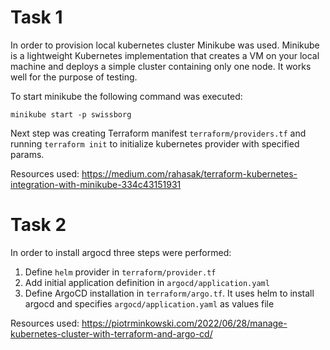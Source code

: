 # Task 1
In order to provision local kubernetes cluster Minikube was used. Minikube is a lightweight Kubernetes implementation that creates a VM on your local machine and deploys a simple cluster containing only one node. It works well for the purpose of testing.

To start minikube the following command was executed:

`minikube start -p swissborg`

Next step was creating Terraform manifest `terraform/providers.tf` and running `terraform init` to initialize kubernetes provider with specified params.

Resources used:
https://medium.com/rahasak/terraform-kubernetes-integration-with-minikube-334c43151931

# Task 2

In order to install argocd three steps were performed:

1. Define `helm` provider in `terraform/provider.tf`
2. Add initial application definition in `argocd/application.yaml`
3. Define ArgoCD installation in `terraform/argo.tf`. It uses helm to install argocd and specifies `argocd/application.yaml` as values file

Resources used: https://piotrminkowski.com/2022/06/28/manage-kubernetes-cluster-with-terraform-and-argo-cd/
